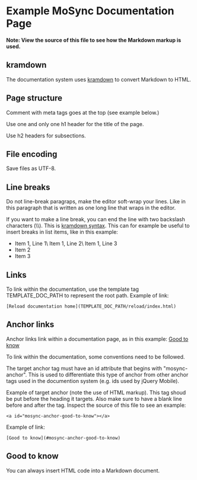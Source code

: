 <!-- <mosyncheadertags>
<meta name="description" content="This is a template page for MoSync documentation." />
<meta name="keywords" content="mobile,app,apps,application,mobile app,mobile apps,mobile application,mobile applications,mobile dev,mobile development,sdk,ide,android,ios,iphone,ipad,
windows phone,c,c++,open source,porting,cross
platform,programming,mosync" />
<title>Example MoSync Documentation Page</title>
</mosyncheadertags> -->

# Example MoSync Documentation Page

**Note: View the source of this file to see how the Markdown markup is used.**

## kramdown

The documentation system uses [kramdown](http://kramdown.rubyforge.org/) to convert Markdown to HTML.

## Page structure

Comment with meta tags goes at the top (see example below.)

Use one and only one h1 header for the title of the page.

Use h2 headers for subsections.

## File encoding

Save files as UTF-8.

## Line breaks

Do not line-break paragraps, make the editor soft-wrap your lines. Like in this paragraph that is written as one long line that wraps in the editor.

If you want to make a line break, you can end the line with two backslash characters (\\\\). This is [kramdown syntax](http://kramdown.rubyforge.org/syntax.html#paragraphs). This can for example be useful to insert breaks in list items, like in this example:

* Item 1, Line 1\\
Item 1, Line 2\\
Item 1, Line 3
* Item 2
* Item 3

## Links

To link within the documentation, use the template tag TEMPLATE_DOC_PATH to represent the root path. Example of link:

    [Reload documentation home](TEMPLATE_DOC_PATH/reload/index.html)

## Anchor links

Anchor links link within a documentation page, as in this example: [Good to know](#mosync-anchor-good-to-know)

To link within the documentation, some conventions need to be followed.

The target anchor tag must have an id attribute that begins with "mosync-anchor". This is used to differentiate this type of anchor from other anchor tags used in the documention system (e.g. ids used by jQuery Mobile).

Example of target anchor (note the use of HTML markup). This tag shoud be put before the heading it targets. Also make sure to have a blank line before and after the tag. Inspect the source of this file to see an example:

    <a id="mosync-anchor-good-to-know"></a>

Example of link:
    
    [Good to know](#mosync-anchor-good-to-know)

<a id="mosync-anchor-good-to-know"></a>
    
## Good to know

You can always insert HTML code into a Markdown document.
